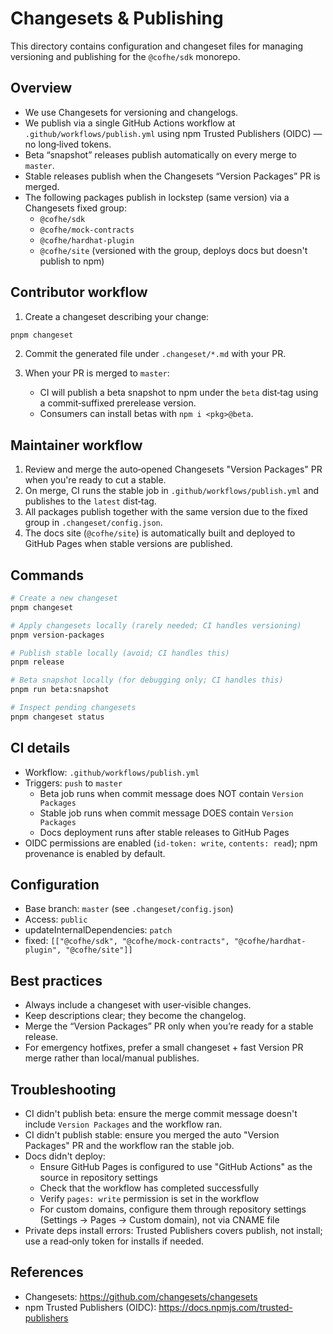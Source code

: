 # Changesets & Publishing

This directory contains configuration and changeset files for managing versioning and publishing for the `@cofhe/sdk` monorepo.

## Overview

- We use Changesets for versioning and changelogs.
- We publish via a single GitHub Actions workflow at `.github/workflows/publish.yml` using npm Trusted Publishers (OIDC) — no long‑lived tokens.
- Beta “snapshot” releases publish automatically on every merge to `master`.
- Stable releases publish when the Changesets “Version Packages” PR is merged.
- The following packages publish in lockstep (same version) via a Changesets fixed group:
  - `@cofhe/sdk`
  - `@cofhe/mock-contracts`
  - `@cofhe/hardhat-plugin`
  - `@cofhe/site` (versioned with the group, deploys docs but doesn't publish to npm)

## Contributor workflow

1. Create a changeset describing your change:

```bash
pnpm changeset
```

2. Commit the generated file under `.changeset/*.md` with your PR.

3. When your PR is merged to `master`:
   - CI will publish a beta snapshot to npm under the `beta` dist‑tag using a commit‑suffixed prerelease version.
   - Consumers can install betas with `npm i <pkg>@beta`.

## Maintainer workflow

1. Review and merge the auto‑opened Changesets "Version Packages" PR when you're ready to cut a stable.
2. On merge, CI runs the stable job in `.github/workflows/publish.yml` and publishes to the `latest` dist‑tag.
3. All packages publish together with the same version due to the fixed group in `.changeset/config.json`.
4. The docs site (`@cofhe/site`) is automatically built and deployed to GitHub Pages when stable versions are published.

## Commands

```bash
# Create a new changeset
pnpm changeset

# Apply changesets locally (rarely needed; CI handles versioning)
pnpm version-packages

# Publish stable locally (avoid; CI handles this)
pnpm release

# Beta snapshot locally (for debugging only; CI handles this)
pnpm run beta:snapshot

# Inspect pending changesets
pnpm changeset status
```

## CI details

- Workflow: `.github/workflows/publish.yml`
- Triggers: `push` to `master`
  - Beta job runs when commit message does NOT contain `Version Packages`
  - Stable job runs when commit message DOES contain `Version Packages`
  - Docs deployment runs after stable releases to GitHub Pages
- OIDC permissions are enabled (`id-token: write`, `contents: read`); npm provenance is enabled by default.

## Configuration

- Base branch: `master` (see `.changeset/config.json`)
- Access: `public`
- updateInternalDependencies: `patch`
- fixed: `[["@cofhe/sdk", "@cofhe/mock-contracts", "@cofhe/hardhat-plugin", "@cofhe/site"]]`

## Best practices

- Always include a changeset with user‑visible changes.
- Keep descriptions clear; they become the changelog.
- Merge the “Version Packages” PR only when you’re ready for a stable release.
- For emergency hotfixes, prefer a small changeset + fast Version PR merge rather than local/manual publishes.

## Troubleshooting

- CI didn't publish beta: ensure the merge commit message doesn't include `Version Packages` and the workflow ran.
- CI didn't publish stable: ensure you merged the auto "Version Packages" PR and the workflow ran the stable job.
- Docs didn't deploy: 
  - Ensure GitHub Pages is configured to use "GitHub Actions" as the source in repository settings
  - Check that the workflow has completed successfully
  - Verify `pages: write` permission is set in the workflow
  - For custom domains, configure them through repository settings (Settings → Pages → Custom domain), not via CNAME file
- Private deps install errors: Trusted Publishers covers publish, not install; use a read‑only token for installs if needed.

## References

- Changesets: https://github.com/changesets/changesets
- npm Trusted Publishers (OIDC): https://docs.npmjs.com/trusted-publishers
